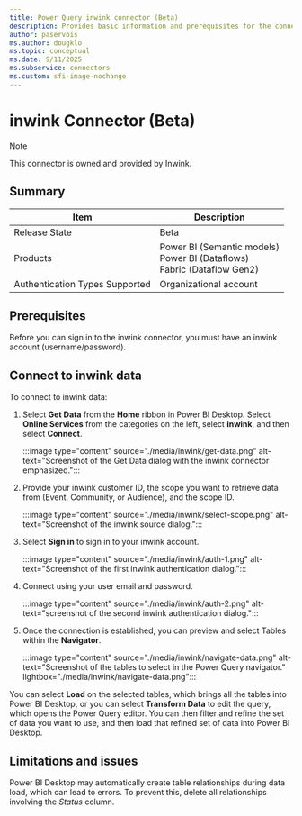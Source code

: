 ```yaml
---
title: Power Query inwink connector (Beta)
description: Provides basic information and prerequisites for the connector, and descriptions on how to connect to the inwink connector.
author: paservois
ms.author: dougklo
ms.topic: conceptual
ms.date: 9/11/2025
ms.subservice: connectors
ms.custom: sfi-image-nochange
---
```


# inwink Connector (Beta)

>[!Note]
>This connector is owned and provided by Inwink.

## Summary

| Item | Description |
| ---- | ----------- |
| Release State | Beta |
| Products | Power BI (Semantic models)<br/>Power BI (Dataflows)<br/>Fabric (Dataflow Gen2) |
| Authentication Types Supported | Organizational account |

## Prerequisites

Before you can sign in to the inwink connector, you must have an inwink account (username/password).

## Connect to inwink data

To connect to inwink data:

1. Select **Get Data** from the **Home** ribbon in Power BI Desktop. Select **Online Services** from the categories on the left, select **inwink**, and then select **Connect**.

   :::image type="content" source="./media/inwink/get-data.png" alt-text="Screenshot of the Get Data dialog with the inwink connector emphasized.":::

2. Provide your inwink customer ID, the scope you want to retrieve data from (Event, Community, or Audience), and the scope ID.

   :::image type="content" source="./media/inwink/select-scope.png" alt-text="Screenshot of the inwink source dialog.":::

3. Select **Sign in** to sign in to your inwink account.

   :::image type="content" source="./media/inwink/auth-1.png" alt-text="Screenshot of the first inwink authentication dialog.":::

4. Connect using your user email and password.

   :::image type="content" source="./media/inwink/auth-2.png" alt-text="screenshot of the second inwink authentication dialog.":::

5. Once the connection is established, you can preview and select Tables within the **Navigator**.

   :::image type="content" source="./media/inwink/navigate-data.png" alt-text="Screenshot of the tables to select in the Power Query navigator." lightbox="./media/inwink/navigate-data.png":::

You can select **Load** on the selected tables, which brings all the tables into Power BI Desktop, or you can select **Transform Data** to edit the query, which opens the Power Query editor. You can then filter and refine the set of data you want to use, and then load that refined set of data into Power BI Desktop.

## Limitations and issues

Power BI Desktop may automatically create table relationships during data load, which can lead to errors. To prevent this, delete all relationships involving the *Status* column.
